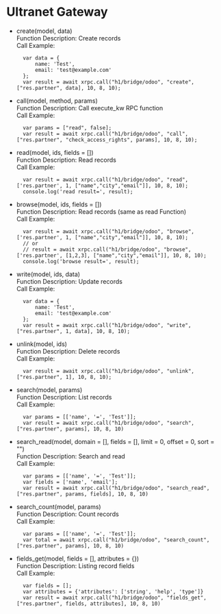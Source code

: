 # Ultranet Gateway

* create(model, data)
    <br>Function Description: Create records
    <br>Call Example:

        var data = {
            name: 'Test',
            email: 'test@example.com'
        };
        var result = await xrpc.call("h1/bridge/odoo", "create", ["res.partner", data], 10, 8, 10);


* call(model, method, params)
    <br>Function Description: Call execute_kw RPC function
    <br>Call Example:

        var params = ["read", false];
        var result = await xrpc.call("h1/bridge/odoo", "call", ["res.partner", "check_access_rights", params], 10, 8, 10);


* read(model, ids, fields = [])
    <br>Function Description: Read records
    <br>Call Example: 

        var result = await xrpc.call("h1/bridge/odoo", "read", ['res.partner', 1, ["name","city","email"]], 10, 8, 10);
        console.log('read result=', result);    


* browse(model, ids, fields = [])
    <br>Function Description: Read records (same as read Function)
    <br>Call Example: 

        var result = await xrpc.call("h1/bridge/odoo", "browse", ['res.partner', 1, ["name","city","email"]], 10, 8, 10);
        // or
        // result = await xrpc.call("h1/bridge/odoo", "browse", ['res.partner', [1,2,3], ["name","city","email"]], 10, 8, 10);
        console.log('browse result=', result);    


* write(model, ids, data)
    <br>Function Description: Update records
    <br>Call Example: 

        var data = {
            name: 'Test',
            email: 'test@example.com'
        };
        var result = await xrpc.call("h1/bridge/odoo", "write", ["res.partner", 1, data], 10, 8, 10);


* unlink(model, ids)
    <br>Function Description: Delete records
    <br>Call Example: 

        var result = await xrpc.call("h1/bridge/odoo", "unlink", ["res.partner", 1], 10, 8, 10);


* search(model, params)
    <br>Function Description: List records
    <br>Call Example:

        var params = [['name', '=', 'Test']];
        var result = await xrpc.call("h1/bridge/odoo", "search", ["res.partner", params], 10, 8, 10)


* search_read(model, domain = [], fields = [], limit = 0, offset = 0, sort = "")
    <br>Function Description: Search and read
    <br>Call Example: 

        var params = [['name', '=', 'Test']];
        var fields = ['name', 'email'];
        var result = await xrpc.call("h1/bridge/odoo", "search_read", ["res.partner", params, fields], 10, 8, 10)


* search_count(model, params)
    <br>Function Description: Count records
    <br>Call Example:

        var params = [['name', '=', 'Test']];
        var total = await xrpc.call("h1/bridge/odoo", "search_count", ["res.partner", params], 10, 8, 10)


* fields_get(model, fields = [], attributes = {})
    <br>Function Description: Listing record fields
    <br>Call Example:

        var fields = [];
        var attributes = {'attributes': ['string', 'help', 'type']}
        var result = await xrpc.call("h1/bridge/odoo", "fields_get", ["res.partner", fields, attributes], 10, 8, 10)
